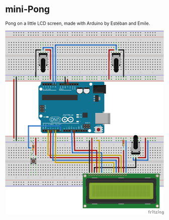 # mini-Pong
Pong on a little LCD screen, made with Arduino by Estéban and Emile.

![fritzing breadboard](https://raw.githubusercontent.com/base1Makerspace/mini-Pong/master/minipong_bb.png "Breadboard schema")
